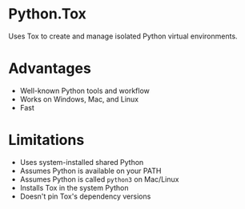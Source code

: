 # Python.Tox

Uses Tox to create and manage isolated Python virtual environments.

# Advantages

- Well-known Python tools and workflow
- Works on Windows, Mac, and Linux
- Fast

# Limitations

- Uses system-installed shared Python
- Assumes Python is available on your PATH
- Assumes Python is called `python3` on Mac/Linux
- Installs Tox in the system Python
- Doesn't pin Tox's dependency versions
